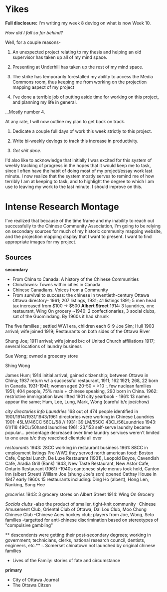 # Yikes #

**Full disclosure:** I'm writing my week 8 devlog on what is now Week 10.

*How did I fall so far behind?* 

Well, for a couple reasons-

1. An unexpected project relating to my thesis and helping an old supervisor has taken up all of my mind space.

2. Presenting at Underhill has taken up the rest of my mind space.

3. The strike has temporarily forestalled my ability to access the Media Commons room, thus keeping me from working on the projection mapping aspect of my project

4. I've done a terrible job of putting aside time for working on this project, and planning my life in general.

...Mostly number 4.

At any rate, I will now outline my plan to get back on track.

1. Dedicate a couple full days of work this week strictly to this project.

2. Write bi-weekly devlogs to track this increase in productivity.

3. *Get _shit_ done.*

I'd also like to acknowledge that initially I was excited for this system of weekly tracking of progress in the hopes that it would keep me to task, since I often have the habit of doing most of my project/essay work last minute. I now realize that the system mostly serves to remind me of how terribly I am at keeping to task, and to highlight the degree to which I am use to leaving my work to the last minute. I should improve on this.

# Intense Research Montage #
 I've realized that because of the time frame and my inability to reach out successfully to the Chinese Community Association, I'm going to be relying on secondary sources for much of my historic community mapping website, and the projection mapping display that I want to present. I want to find appropriate images for my project.
 
## Sources ##
**secondary**
 - From China to Canada: A history of the Chinese Communities
 - Chinatowns: Towns within cities in Canada
 - Chinese Canadians. Voices from a Community
 - From survival to success: the chinese in twentieth-century Ottawa
 Ottawa directory- 1961; 207 listings, 1931; 41 listings
 1891; 5 men
 head tax increased from $100 -> $500
**Albert Street**
1914: 3 laundries, one restaurant, Wing On grocery
~1940: 2 confectionaries, 3 social clubs, sat of the Guomindang.
 By 1960s it had shrunk
 
 
 The five families ; settled WWI era, children each 6-9
 Joe Sim; Hull 1903 arrival; wife joined 1919; Restaurants on both sides of the Ottawa River
 
 Shung Joe; 1911 arrival; wife joined b/c of United Church affiliations 1917; several locations of laundry business
 
 Sue Wong; owned a groecery store
 
 Shing Wong
 
 James Hum; 1914 initial arrival, gained citizenship; between Ottawa in China; 1937 return w/ a successful restaurant, 
 1911; 162
 1921; 268, 22 born in Canada.
 1931-1941; women aged 20-50 = >10 :. few nuclean families 
 1951; 404 people, 75% male + chinese speaking, 290 born in China.
 1962: restrictive immirgration laws lifted
 1901 city yearbook - 1961: 13 names appear the same; Hum, Lee, Lung, Mark, Wong (careful b/c joe/chow)

*city directories info Laundries*
 168 out of 474 people identified in 1901/1914/1931/1943/1961 directories were working in Chinese Laundries
 1901: 45LM/46CC 56CL/58 // 1931: 39:LM/55CC 43CL/56Laundries 1943: 61/118 49CL/50hand laundries 1961: 23/153 self-serve laundry became popular... percentage decreased over time
 laundry services weren't limited to one area b/c they reacched clientele all over
 
 *restaurants*
 1943: 28CC working in restaurant business
 1961: 88CC in employment listings
 Pre-WW2 they served north american food: Boston Cafe, Capital Lunch, De Luxe Restaurant (1931), Leopold Boyce, Cavendish Cafe, Aradia Grill (Bank) 1943, New Taste Restaurant, New Astor Cafe, Ontario Restaurant (1961)
 -1940s cantonese style menus took hold, Canton Inn (albert Street)
 William Joe (shung Joe's son) opened Cathay House in 1947
 early 1960s 15 restaurants including: Ding Ho (albert), Hong Len, Nanking, Song Hee
 
 *groceries*
 1943: 3 grocery stores on Albert Street 
 1914: Wing On Grocery
 
 *Socials clubs*
 -also the product of smaller, tight-knit community
 -Chinese Amusement Club, Oriental Club of Ottawa, Dai Lou Club, Moo Chung Chinese Club
 -Chinese Aces hockey club; players from Joe, Wong, Seto families
 -targetted for anti-chinese discrimination based on stereotypes of "compulsive gambling"

 
 ** descendents were getting their post-secondary degrees; working in government; technicians, clerks, national research council, dentists, engineers, etc.**
  :. Somerset chinatown not launched by original chinese families
 
 
 
 - Lives of the Family: stories of fate and circumstance
 
 **primary**
 - City of Ottawa Journal
 - The Ottawa Citzen
